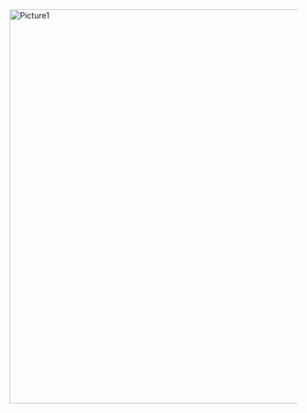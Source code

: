 <img width="690" alt="Picture1" src="https://user-images.githubusercontent.com/97690527/219975233-bc0029d0-8809-4f9f-8ba9-ffec40e88ceb.png">
